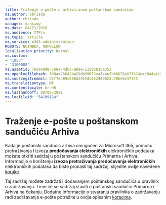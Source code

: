 ```yaml
---
title: Traženje e-pošte u arhiviranom poštanskom sandučiću
ms.author: chrisda
author: chrisda
manager: dansimp
ms.date: 04/21/2020
ms.audience: ITPro
ms.topic: article
ms.service: o365-administration
ROBOTS: NOINDEX, NOFOLLOW
localization_priority: Normal
ms.custom:
- "1055"
- "3100008"
ms.assetid: 7eda49d0-5b6e-4dba-a89e-1150b835a353
ms.openlocfilehash: f88aa25642ba29dbf0673cafe4efb66678a873974cad844ae12fc35287915f33
ms.sourcegitcommit: b5f7da89a650d2915dc652449623c78be6247175
ms.translationtype: MT
ms.contentlocale: hr-HR
ms.lasthandoff: 08/05/2021
ms.locfileid: "54109124"
---
```

# <a name="search-for-email-in-the-archive-mailbox"></a>Traženje e-pošte u poštanskom sandučiću Arhiva

Kada je poštanski sandučić arhiva omogućen za Microsoft 365, pomoću pretraživanja i izvoza **predočavanja elektroničkih** elektroničkih podataka možete otkriti sadržaj u poštanskom sandučiću Primarna i Arhiva. Informacije o korištenju **izvoza pretraživanja predočavanja elektroničkih** elektroničkih podataka da biste pronašli taj sadržaj, slijedite ovdje navedene [korake](https://docs.microsoft.com/microsoft-365/compliance/export-search-results).
  
Taj sadržaj možete zadržati i dodavanjem poštanskog sandučića u pravilnik o zadržavanju. Time će se sadržaj staviti u poštanski sandučić Primarna i Arhiva na čekanju. Dodatne informacije o stvaranju pravilnika o zadržavanju radi zadržavanja e-pošte potražite u ovdje opisanim [koracima](https://docs.microsoft.com/microsoft-365/compliance/retention-policies).
  